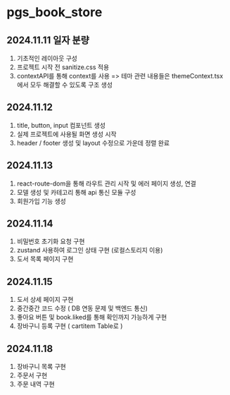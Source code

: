# pgs_book_store

2024.11.11 일자 분량
--
1. 기초적인 레이아웃 구성
2. 프로젝트 시작 전 sanitize.css 적용
3. contextAPI를 통해 context를 사용 =>
테마 관련 내용들은 themeContext.tsx에서 모두 해결할 수 있도록 구조 생성

2024.11.12
--
1. title, button, input 컴포넌트 생성
2. 실제 프로젝트에 사용될 화면 생성 시작
3. header / footer 생성 및 layout 수정으로 가운데 정렬 완료

2024.11.13
--
1. react-route-dom을 통해 라우트 관리 시작 및 에러 페이지 생성, 연결
2. 모델 생성 및 카테고리 통해 api 통신 모듈 구성
3. 회원가입 기능 생성

2024.11.14
--
1. 비밀번호 초기화 요청 구현
2. zustand 사용하여 로그인 상태 구현 (로컬스토리지 이용)
3. 도서 목록 페이지 구현

2024.11.15
--
1. 도서 상세 페이지 구현
2. 중간중간 코드 수정 ( DB 연동 문제 및 백엔드 통신)
3. 좋아요 버튼 및 book.liked를 통해 확인까지 가능하게 구현
4. 장바구니 등록 구현 ( cartitem Table로 )

2024.11.18
--
1. 장바구니 목록 구현
2. 주문서 구현
3. 주문 내역 구현